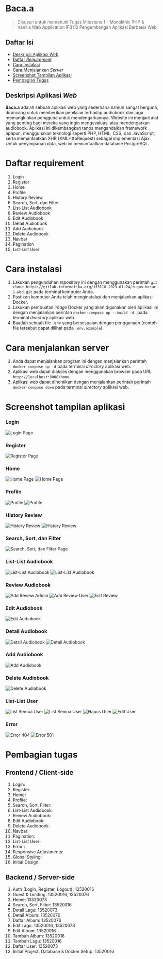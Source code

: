 # Baca.a

> Disusun untuk memenuhi Tugas Milestone 1 - Monolithic PHP & Vanilla Web Application IF3110 Pengembangan Aplikasi Berbasis Web

## Daftar Isi

- [Deskripsi Aplikasi _Web_](#deskripsi-aplikasi-web)
- [Daftar _Requirement_](#daftar-requirement)
- [Cara Instalasi](#cara-instalasi)
- [Cara Menjalankan _Server_](#cara-menjalankan-server)
- [Screenshot Tampilan Aplikasi](#screenshot-tampilan-aplikasi)
- [Pembagian Tugas](#pembagian-tugas)

## Deskripsi Aplikasi _Web_

**Baca.a** adalah sebuah aplikasi web yang sederhana namun sangat berguna, dirancang untuk memberikan penilaian terhadap audiobook dan juga memungkinkan pengguna untuk mendengarkannya. Website ini menjadi alat yang penting bagi mereka yang ingin mengevaluasi atau mendengarkan audiobook. Aplikasi ini dikembangkan tanpa mengandalkan framework apapun, menggunakan teknologi seperti PHP, HTML, CSS, dan JavaScript, serta memanfaatkan XHR (XMLHttpRequest) sebagai implementasi Ajax. Untuk penyimpanan data, web ini memanfaatkan database PostgreSQL.

# Daftar requirement

1. Login
2. Register
3. Home
4. Profile
5. History Review
6. Search, Sort, dan Filter
7. List-List Audiobook
8. Review Audiobook
9. Edit Audiobook
10. Detail Audiobook
11. Add Audiobook
12. Delete Audiobook
13. Navbar
14. Pagination
15. List-List User

# Cara instalasi

1. Lakukan pengunduhan _repository_ ini dengan menggunakan perintah `git clone https://gitlab.informatika.org/if3110-2023-01-24/tugas-besar-1-wbd.git` pada terminal komputer Anda.
2. Pastikan komputer Anda telah menginstalasi dan menjalankan aplikasi Docker.
3. Lakukan pembuatan _image_ Docker yang akan digunakan oleh aplikasi ini dengan menjalankan perintah `docker-compose up --build -d.` pada terminal _directory_ aplikasi web.
4. Buatlah sebuah file `.env` yang bersesuaian dengan penggunaan (contoh file tersebut dapat dilihat pada `.env.example`).

# Cara menjalankan server

1. Anda dapat menjalankan program ini dengan menjalankan perintah `docker-compose up -d` pada terminal _directory_ aplikasi web.
2. Aplikasi web dapat diakses dengan menggunakan browser pada URL `http://localhost:8008/home`.
3. Aplikasi web dapat dihentikan dengan menjalankan perintah perintah `docker-compose down` pada terminal _directory_ aplikasi web.

# Screenshot tampilan aplikasi

### Login

![Login Page](./screenshots/Login.png)

### Register

![Register Page](./screenshots/SignUp.png)

### Home

![Home Page](./screenshots/Home1.png)
![Home Page](./screenshots/Home2.png)

### Profile

![Profile](./screenshots/Profile1.png)
![Profile](./screenshots/Profile2.png)

### History Review

![History Review](./screenshots/HistoryReview1.png)
![History Review](./screenshots/HistoryReview2.png)

### Search, Sort, dan Filter

![Search, Sort, dan Filter Page](./screenshots/Search-Sort-Filter.png)

### List-List Audiobook

![List-List Audiobook](./screenshots/ListOfAllBook1.png)
![List-List Audiobook](./screenshots/ListOfAllBook2.png)

### Review Audiobook

![Add Review Admin](./screenshots/AddReviewAdmin.png)
![Add Review User](./screenshots/AddReviewUser.png)
![Edit Review](EditReview./screenshots/.png)

### Edit Audiobook

![Edit Audiobook](./screenshots/EditAudiobook.png)

### Detail Audiobook

![Detail Audiobook](./screenshots/DetailAudioBook1.png)
![Detail Audiobook](./screenshots/DetailAudioBook2.png)

### Add Audiobook

![Add Audiobook](./screenshots/TambahBuku.png)

### Delete Audiobook

![Delete Audiobook](./screenshots/DeleteAudioBook.png)

### List-List User

![List Semua User](./screenshots/ListUser1.png)
![List Semua User](./screenshots/ListUser2.png)
![Hapus User](./screenshots/HapusUser.png)
![Edit User](./screenshots/EditUser.png)

### Error

![Error 404](./screenshots/Error404.png)
![Error 501](./screenshots/Error501.png)

# Pembagian tugas

## Frontend / Client-side

1. Login:
2. Register:
3. Home:
4. Profile:
5. Search, Sort, Filter:
6. List-List Audiobook:
7. Review Audiobook:
8. Edit Audiobook:
9. Delete Audiobook:
10. Navbar:
11. Pagination:
12. List-List User:
13. Error :
14. Responsive Adjustments:
15. Global Styling:
16. Initial Design:

## Backend / Server-side

1. Auth (Login, Register, Logout): 13520016
2. Guest & Limiting: 13520016, 13520076
3. Home: 13520073
4. Search, Sort, Filter: 13520016
5. Detail Lagu: 13520073
6. Detail Album: 13520076
7. Daftar Album: 13520076
8. Edit Lagu: 13520016, 13520073
9. Edit Album: 13520016
10. Tambah Album: 13520016
11. Tambah Lagu: 13520016
12. Daftar User: 13520073
13. Initial Project, Database & Docker Setup: 13520016

